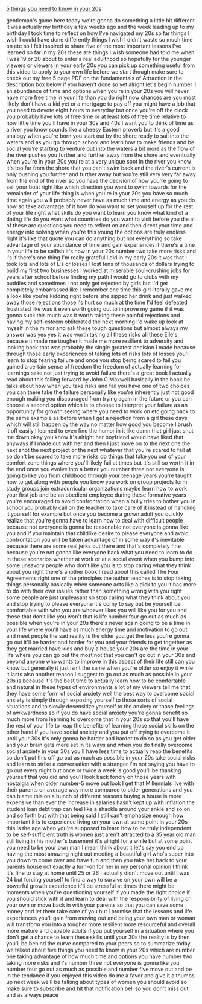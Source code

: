 [5 things you need to know in your 20s](https://youtu.be/Xg73i7DjLlU)

gentleman's game here today we're gonna do something a little bit different it was actually my birthday a few weeks ago and the week leading up to my birthday I took time to reflect on how I've navigated my 20s so far things I wish I could have done differently things I wish I didn't waste so much time on etc so I felt inspired to share five of the most important lessons I've learned so far in my 20s these are things I wish someone had told me when I was 19 or 20 about to enter a real adulthood so hopefully for the younger viewers or viewers in your early 20s you can pick up something useful from this video to apply to your own life before we start though make sure to check out my free 5 page PDF on the fundamentals of Attraction in the description box below if you haven't done so yet alright let's begin number 1 an abundance of time and options when you're in your 20s you will never have more free time in your life than you do right now chances are you most likely don't have a kid yet or a mortgage to pay off you might have a job that you need to devote eight hours to everyday but once you're off the clock you probably have lots of free time or at least lots of free time relative to how little time you'll have in your 30s and 40s I want you to think of time as a river you know sounds like a cheesy Eastern proverb but it's a good analogy when you're born you start out by the shore ready to sail into the waters and as you go through school and learn how to make friends and be social you're starting to venture out into the waters a bit more as the flow of the river pushes you further and further away from the shore and eventually when you're in your 20s you're at a very unique spot in the river you know it's too far from the shore that you can't swim back and the river's current is only pushing you further and further away but you're still very very far away from the end of the river so you have the decision of how you're going to sell your boat right like which direction you want to swim towards for the remainder of your life thing is when you're in your 20s you have so much time again you will probably never have as much time and energy as you do now so take advantage of it how do you want to set yourself up for the rest of your life right what skills do you want to learn you know what kind of a dating life do you want what countries do you want to visit before you die all of these are questions you need to reflect on and then direct your time and energy into solving when you're this young the options are truly endless right it's like that quote you can do anything but not everything so take advantage of your abundance of time and gain experiences if there's a time in your life to be selfish it's now in your 20s number two take more risks and l's if there's one thing I'm really grateful I did in my early 20s it was that I took lots and lots of L's or losses I lost tens of thousands of dollars trying to build my first two businesses I worked at miserable soul-crushing jobs for years after school before finding my path I would go to clubs with my buddies and sometimes I not only get rejected by girls but I'd get completely embarrassed like I remember one time this girl literally gave me a look like you're kidding right before she sipped her drink and just walked away those rejections those l's hurt so much at the time I'd feel defeated frustrated like was it even worth going out to improve my game if it was gonna suck this much was it worth taking these painful rejections and having my self-esteem obliterated the next morning I'd wake up look at myself in the mirror and ask these tough questions but almost always my answer was yes yes it was worth taking all these risks all these Elle's because it made me tougher it made me more resilient to adversity and looking back that was probably the single greatest decision I made because through those early experiences of taking lots of risks lots of losses you'll learn to stop fearing failure and once you stop being scared to fail you gained a certain sense of freedom the freedom of actually learning for learnings sake not just trying to avoid failure there's a great book I actually read about this failing forward by John C Maxwell basically in the book he talks about how when you take risks and fail you have one of two choices you can there take the failure personally like you're inherently just not good enough making you discouraged from trying again in the future or you can choose a second option which is to choose to interpret your failure as an opportunity for growth seeing where you need to work on etc going back to the same example as before when I get a rejection from a girl these days which will still happen by the way no matter how good you become I brush it off easily I learned to even find the humor in it like damn that girl just shut me down okay you know it's alright her boyfriend would have liked that anyways if I made out with her and then I just move on to the next one the next shot the next project or the next whatever that you're scared to fail at so don't be scared to take more risks do things that take you out of your comfort zone things where you'll likely fail at times but it's still so worth it in the end once you evolve into a better you number three not everyone is going to like you from childhood through your teenage years you're taught how to get along with people you know you work on group projects form study groups join extracurricular organizations maybe learn how to work your first job and be an obedient employee during these formative years you're encouraged to avoid confrontation when a bully tries to bother you in school you probably call on the teacher to take care of it instead of handling it yourself for example but once you become a grown adult you quickly realize that you're gonna have to learn how to deal with difficult people because not everyone is gonna be reasonable not everyone is gonna like you and if you maintain that childlike desire to please everyone and avoid confrontation you will be taken advantage of in some way it's inevitable because there are some real jerks out there and that's completely fine because you're not gonna like everyone back what you need to learn to do in these scenarios whether at work or at a social event when you bump into some unsavory people who don't like you is to stop caring what they think about you right there's another book I read about this called The Four Agreements right one of the principles the author teaches is to stop taking things personally basically when someone acts like a dick to you it has more to do with their own issues rather than something wrong with you right some people are just unpleasant so stop caring what they think about you and stop trying to please everyone it's corny to say but be yourself be comfortable with who you are whoever likes you will like you for you and those that don't like you won't that is life number four go out as much as possible when you're in your 20s there's never again going to be a time in your life where you'll have as much energy time and motivation to go out and meet people the sad reality is the older you get the less you're gonna go out it'll be harder and harder for you and your friends to get together as they get married have kids and buy a house your 20s are the time in your life where you can go out the most not that you can't go out in your 30s and beyond anyone who wants to improve in this aspect of their life still can you know but generally it just isn't the same when you're older so enjoy it while it lasts also another reason I suggest to go out as much as possible in your 20s is because it's the best time to actually learn how to be comfortable and natural in these types of environments a lot of my viewers tell me that they have some form of social anxiety well the best way to overcome social anxiety is simply through exposing yourself to those sorts of social situations and to slowly desensitize yourself to the anxiety or those feelings of awkwardness so if you do have social anxiety you're gonna benefit so much more from learning to overcome that in your 20s so that you'll have the rest of your life to reap the benefits of learning those social skills on the other hand if you have social anxiety and you put off trying to overcome it until your 30s it's only gonna be harder and harder to do so as you get older and your brain gets more set in its ways and when you do finally overcome social anxiety in your 30s you'll have less time to actually reap the benefits so don't put this off go out as much as possible in your 20s take social risks and learn to strike a conversation with a stranger I'm not saying you have to go out every night but once or twice a week is good you'll be thanking yourself that you did and you'll look back fondly on those years with nostalgia when older number-5 move out look I get that Millennials live with their parents on average way more compared to older generations and you can blame this on a bunch of different reasons buying a house is more expensive than ever the increase in salaries hasn't kept up with inflation the student loan debt trap can feel like a shackle around your ankle and so on and so forth but with that being said I still can't emphasize enough how important it is to experience living on your own at some point in your 20s this is the age when you're supposed to learn how to be truly independent to be self-sufficient truth is women just aren't attracted to a 35 year old man still living in his mother's basement it's alright for a while but at some point you need to be your own man I mean think about it let's say you end up having the most amazing night out meeting a beautiful girl who's super into you down to come over and have fun and then you take her back to your parents house not exactly a turn-on for her in my personal opinion I think it's fine to stay at home until 25 or 26 I actually didn't move out until I was 24 but forcing yourself to find a way to survive on your own will be a powerful growth experience it'll be stressful at times there might be moments when you're questioning yourself if you made the right choice if you should stick with it and learn to deal with the responsibility of living on your own or move back in with your parents so that you can save some money and let them take care of you but I promise that the lessons and life experiences you'll gain from moving out and being your own man or woman will transform you into a tougher more resilient more resourceful and overall more mature and capable adults if you put yourself in a situation where you don't get a chance to learn these skills until your 30s the reality is by then you'll be behind the curve compared to your peers so to summarize today we talked about five things you need to know in your 20s which are number one taking advantage of how much time and options you have number two taking more risks and l's number three not everyone is gonna like you number four go out as much as possible and number five move out and be in the tendance if you enjoyed this video do me a favor and give it a thumbs up next week we'll be talking about types of women you should avoid so make sure to subscribe and hit that notification bell so you don't miss out and as always peace